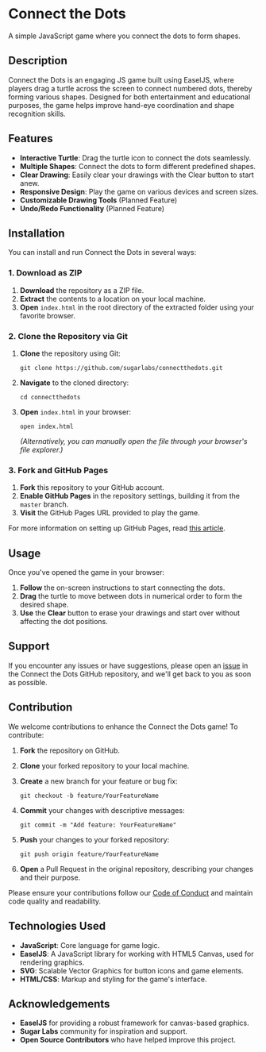 
# Connect the Dots

A simple JavaScript game where you connect the dots to form shapes.

## Description

Connect the Dots is an engaging JS game built using EaselJS, where players drag a turtle across the screen to connect numbered dots, thereby forming various shapes. Designed for both entertainment and educational purposes, the game helps improve hand-eye coordination and shape recognition skills.

## Features

-   **Interactive Turtle**: Drag the turtle icon to connect the dots seamlessly.
-   **Multiple Shapes**: Connect the dots to form different predefined shapes.
-   **Clear Drawing**: Easily clear your drawings with the Clear button to start anew.
-   **Responsive Design**: Play the game on various devices and screen sizes.
-   **Customizable Drawing Tools** (Planned Feature)
-   **Undo/Redo Functionality** (Planned Feature)

## Installation

You can install and run Connect the Dots in several ways:

### 1. Download as ZIP

1.  **Download** the repository as a ZIP file.
2.  **Extract** the contents to a location on your local machine.
3.  **Open** `index.html` in the root directory of the extracted folder using your favorite browser.

### 2. Clone the Repository via Git

1.  **Clone** the repository using Git:
    
     
    `git clone https://github.com/sugarlabs/connectthedots.git` 
    
2.  **Navigate** to the cloned directory:
    
       
    `cd connectthedots` 
    
3.  **Open** `index.html` in your browser:
    
       
    `open index.html` 
    
    _(Alternatively, you can manually open the file through your browser's file explorer.)_
    

### 3. Fork and GitHub Pages

1.  **Fork** this repository to your GitHub account.
2.  **Enable GitHub Pages** in the repository settings, building it from the `master` branch.
3.  **Visit** the GitHub Pages URL provided to play the game.

For more information on setting up GitHub Pages, read [this article](https://docs.github.com/en/pages/getting-started-with-github-pages).

## Usage

Once you've opened the game in your browser:

1.  **Follow** the on-screen instructions to start connecting the dots.
2.  **Drag** the turtle to move between dots in numerical order to form the desired shape.
3.  **Use** the **Clear** button to erase your drawings and start over without affecting the dot positions.

## Support

If you encounter any issues or have suggestions, please open an [issue](https://github.com/sugarlabs/connectthedots/issues) in the Connect the Dots GitHub repository, and we'll get back to you as soon as possible.

## Contribution

We welcome contributions to enhance the Connect the Dots game! To contribute:

1.  **Fork** the repository on GitHub.
    
2.  **Clone** your forked repository to your local machine.
    
3.  **Create** a new branch for your feature or bug fix:
    
    `git checkout -b feature/YourFeatureName` 
    
4.  **Commit** your changes with descriptive messages:
 
    `git commit -m "Add feature: YourFeatureName"` 
    
5.  **Push** your changes to your forked repository:
    
    `git push origin feature/YourFeatureName` 
    
6.  **Open** a Pull Request in the original repository, describing your changes and their purpose.
    

Please ensure your contributions follow our [Code of Conduct](CODE_OF_CONDUCT.md) and maintain code quality and readability.

## Technologies Used

-   **JavaScript**: Core language for game logic.
-   **EaselJS**: A JavaScript library for working with HTML5 Canvas, used for rendering graphics.
-   **SVG**: Scalable Vector Graphics for button icons and game elements.
-   **HTML/CSS**: Markup and styling for the game's interface.


## Acknowledgements

-   **EaselJS** for providing a robust framework for canvas-based graphics.
-   **Sugar Labs** community for inspiration and support.
-   **Open Source Contributors** who have helped improve this project.